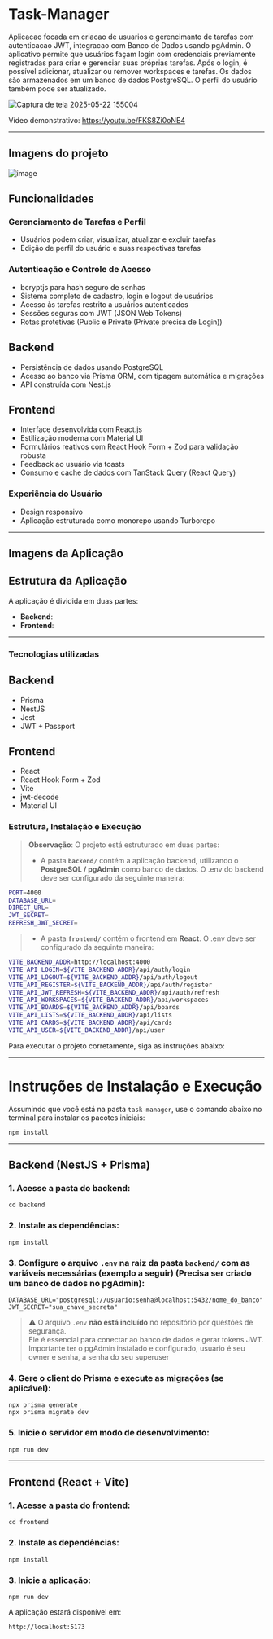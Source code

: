# Task-Manager

Aplicacao focada em criacao de usuarios e gerencimanto de tarefas com autenticacao JWT, integracao com Banco de Dados usando pgAdmin. O aplicativo permite que usuários façam login com credenciais previamente registradas para criar e gerenciar suas próprias tarefas. Após o login, é possível adicionar, atualizar ou remover workspaces e tarefas. Os dados são armazenados em um banco de dados PostgreSQL. O perfil do usuário também pode ser atualizado.

![Captura de tela 2025-05-22 155004](https://github.com/user-attachments/assets/6f9989a2-599d-4e9e-b127-e42a181a98ba)

Vídeo demonstrativo: https://youtu.be/FKS8Zi0oNE4

---

## Imagens do projeto

![image](https://github.com/user-attachments/assets/97e26e7d-aae4-45d1-ae26-b3bdb7f9e4de)

## Funcionalidades

### Gerenciamento de Tarefas e Perfil

- Usuários podem criar, visualizar, atualizar e excluir tarefas
- Edição de perfil do usuário e suas respectivas tarefas

### Autenticação e Controle de Acesso

- bcryptjs para hash seguro de senhas
- Sistema completo de cadastro, login e logout de usuários
- Acesso às tarefas restrito a usuários autenticados
- Sessões seguras com JWT (JSON Web Tokens)
- Rotas protetivas (Public e Private (Private precisa de Login))

## Backend

- Persistência de dados usando PostgreSQL
- Acesso ao banco via Prisma ORM, com tipagem automática e migrações
- API construída com Nest.js

## Frontend

- Interface desenvolvida com React.js
- Estilização moderna com Material UI
- Formulários reativos com React Hook Form + Zod para validação robusta
- Feedback ao usuário via toasts
- Consumo e cache de dados com TanStack Query (React Query)

### Experiência do Usuário

- Design responsivo
- Aplicação estruturada como monorepo usando Turborepo

---

## Imagens da Aplicação

## Estrutura da Aplicação

A aplicação é dividida em duas partes:

- **Backend**:
- **Frontend**:

---

### Tecnologias utilizadas

## Backend

- Prisma
- NestJS
- Jest
- JWT + Passport

## Frontend

- React
- React Hook Form + Zod
- Vite
- jwt-decode
- Material UI

### Estrutura, Instalação e Execução

> **Observação**: O projeto está estruturado em duas partes:
>
> - A pasta **`backend/`** contém a aplicação backend, utilizando o **PostgreSQL / pgAdmin** como banco de dados. O .env do backend deve ser configurado da seguinte maneira:

```bash
PORT=4000
DATABASE_URL=
DIRECT_URL=
JWT_SECRET=
REFRESH_JWT_SECRET=
```

> - A pasta **`frontend/`** contém o frontend em **React**. O .env deve ser configurado da seguinte maneira:

```bash
VITE_BACKEND_ADDR=http://localhost:4000
VITE_API_LOGIN=${VITE_BACKEND_ADDR}/api/auth/login
VITE_API_LOGOUT=${VITE_BACKEND_ADDR}/api/auth/logout
VITE_API_REGISTER=${VITE_BACKEND_ADDR}/api/auth/register
VITE_API_JWT_REFRESH=${VITE_BACKEND_ADDR}/api/auth/refresh
VITE_API_WORKSPACES=${VITE_BACKEND_ADDR}/api/workspaces
VITE_API_BOARDS=${VITE_BACKEND_ADDR}/api/boards
VITE_API_LISTS=${VITE_BACKEND_ADDR}/api/lists
VITE_API_CARDS=${VITE_BACKEND_ADDR}/api/cards
VITE_API_USER=${VITE_BACKEND_ADDR}/api/user
```

Para executar o projeto corretamente, siga as instruções abaixo:

---

<h1>Instruções de Instalação e Execução</h1>

<p>Assumindo que você está na pasta <code>task-manager</code>, use o comando abaixo no terminal para instalar os pacotes iniciais:</p>

<pre><code>npm install
</code></pre>

<hr />

<h2>Backend (NestJS + Prisma)</h2>

<h3>1. Acesse a pasta do backend:</h3>
<pre><code>cd backend
</code></pre>

<h3>2. Instale as dependências:</h3>
<pre><code>npm install
</code></pre>

<h3>3. Configure o arquivo <code>.env</code> na raiz da pasta <code>backend/</code> com as variáveis necessárias (exemplo a seguir) (Precisa ser criado um banco de dados no pgAdmin):</h3>
<pre><code>DATABASE_URL="postgresql://usuario:senha@localhost:5432/nome_do_banco"
JWT_SECRET="sua_chave_secreta"
</code></pre>

<blockquote>
  <p>⚠️ O arquivo <code>.env</code> <strong>não está incluído</strong> no repositório por questões de segurança.<br>
  Ele é essencial para conectar ao banco de dados e gerar tokens JWT.
  Importante ter o pgAdmin instalado e configurado, usuario é seu owner e senha, a senha do seu superuser</p>
</blockquote>

<h3>4. Gere o client do Prisma e execute as migrações (se aplicável):</h3>
<pre><code>npx prisma generate
npx prisma migrate dev
</code></pre>

<h3>5. Inicie o servidor em modo de desenvolvimento:</h3>
<pre><code>npm run dev
</code></pre>

<hr />

<h2>Frontend (React + Vite)</h2>

<h3>1. Acesse a pasta do frontend:</h3>
<pre><code>cd frontend
</code></pre>

<h3>2. Instale as dependências:</h3>
<pre><code>npm install
</code></pre>

<h3>3. Inicie a aplicação:</h3>
<pre><code>npm run dev
</code></pre>

<p>A aplicação estará disponível em:</p>
<pre><code>http://localhost:5173
</code></pre>
